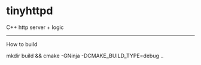 # tinyhttpd
C++ http server + logic

---
How to build

mkdir build && cmake -GNinja -DCMAKE_BUILD_TYPE=debug ..

